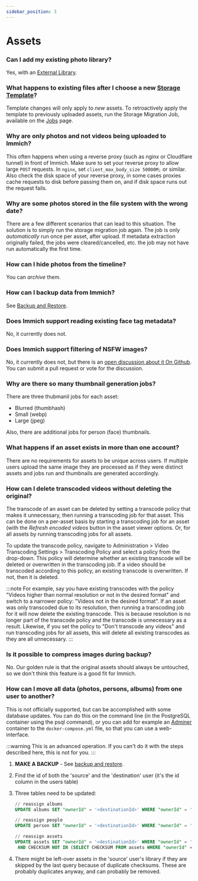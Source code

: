 ```yaml
---
sidebar_position: 3
---
```


# Assets

### Can I add my existing photo library?

Yes, with an [External Library](/docs/features/libraries.md).

### What happens to existing files after I choose a new [Storage Template](/docs/administration/storage-template.mdx)?

Template changes will only apply to _new_ assets. To retroactively apply the template to previously uploaded assets, run the Storage Migration Job, available on the [Jobs](/docs/administration/jobs.md) page.

### Why are only photos and not videos being uploaded to Immich?

This often happens when using a reverse proxy (such as nginx or Cloudflare tunnel) in front of Immich. Make sure to set your reverse proxy to allow large `POST` requests. In `nginx`, set `client_max_body_size 50000M;` or similar. Also check the disk space of your reverse proxy, in some cases proxies cache requests to disk before passing them on, and if disk space runs out the request fails.

### Why are some photos stored in the file system with the wrong date?

There are a few different scenarios that can lead to this situation. The solution is to simply run the storage migration job again. The job is only _automatically_ run once per asset, after upload. If metadata extraction originally failed, the jobs were cleared/cancelled, etc. the job may not have run automatically the first time.

### How can I hide photos from the timeline?

You can _archive_ them.

### How can I backup data from Immich?

See [Backup and Restore](/docs/administration/backup-and-restore.md).

### Does Immich support reading existing face tag metadata?

No, it currently does not.

### Does Immich support filtering of NSFW images?

No, it currently does not, but there is an [open discussion about it On Github](https://github.com/immich-app/immich/discussions/2451). You can submit a pull request or vote for the discussion.

### Why are there so many thumbnail generation jobs?

There are three thubmanil jobs for each asset:

- Blurred (thumbhash)
- Small (webp)
- Large (jpeg)

Also, there are additional jobs for person (face) thumbnails.

### What happens if an asset exists in more than one account?

There are no requirements for assets to be unique across users. If multiple users upload the same image they are processed as if they were distinct assets and jobs run and thumbnails are generated accordingly.

### How can I delete transcoded videos without deleting the original?

The transcode of an asset can be deleted by setting a transcode policy that makes it unnecessary, then running a transcoding job for that asset. This can be done on a per-asset basis by starting a transcoding job for an asset (with the _Refresh encoded videos_ button in the asset viewer options. Or, for all assets by running transcoding jobs for all assets.

To update the transcode policy, navigate to Administration > Video Transcoding Settings > Transcoding Policy and select a policy from the drop-down. This policy will determine whether an existing transcode will be deleted or overwritten in the transcoding job. If a video should be transcoded according to this policy, an existing transcode is overwritten. If not, then it is deleted.

:::note
For example, say you have existing transcodes with the policy "Videos higher than normal resolution or not in the desired format" and switch to a narrower policy: "Videos not in the desired format". If an asset was only transcoded due to its resolution, then running a transcoding job for it will now delete the existing transcode. This is because resolution is no longer part of the transcode policy and the transcode is unnecessary as a result. Likewise, if you set the policy to "Don't transcode any videos" and run transcoding jobs for all assets, this will delete all existing transcodes as they are all unnecessary.
:::

### Is it possible to compress images during backup?

No. Our golden rule is that the original assets should always be untouched, so we don't think this feature is a good fit for Immich.

### How can I move all data (photos, persons, albums) from one user to another?

This is not officially supported, but can be accomplished with some database updates. You can do this on the command line (in the PostgreSQL container using the psql command), or you can add for example an [Adminer](https://www.adminer.org/) container to the `docker-compose.yml` file, so that you can use a web-interface.

:::warning
This is an advanced operation. If you can't do it with the steps described here, this is not for you.
:::

1. **MAKE A BACKUP** - See [backup and restore](/docs/administration/backup-and-restore.md).
2. Find the id of both the 'source' and the 'destination' user (it's the id column in the users table)
3. Three tables need to be updated:

   ```sql
   // reassign albums
   UPDATE albums SET "ownerId" = '<destinationId>' WHERE "ownerId" = '<sourceId>';

   // reassign people
   UPDATE person SET "ownerId" = '<destinationId>' WHERE "ownerId" = '<sourceId>';

   // reassign assets
   UPDATE assets SET "ownerId" = '<destinationId>' WHERE "ownerId" = '<sourceId>'
    AND CHECKSUM NOT IN (SELECT CHECKSUM FROM assets WHERE "ownerId" = '<destinationId>');
   ```

4. There might be left-over assets in the 'source' user's library if they are skipped by the last query because of duplicate checksums. These are probably duplicates anyway, and can probably be removed.

